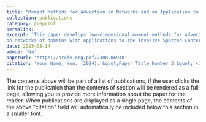 ```yaml
---
title: "Moment Methods for Advection on Networks and an Application to Forest Pest Life Cycle Models"
collection: publications
category: preprint
permalink:
excerpt: 'This paper develops low-dimensional moment methods for advective problems
on networks of domains with applications to the invasive Spotted Lanternfly.'
date: 2023-08-14
venue: 'Na'
paperurl: 'https://arxiv.org/pdf/2308.06940'
citation: 'Your Name, You. (2024). &quot;Paper Title Number 3.&quot; <i>GitHub Journal of Bugs</i>. 1(3).'
---
```


The contents above will be part of a list of publications, if the user clicks the link for the publication than the contents of section will be rendered as a full page, allowing you to provide more information about the paper for the reader. When publications are displayed as a single page, the contents of the above "citation" field will automatically be included below this section in a smaller font.
